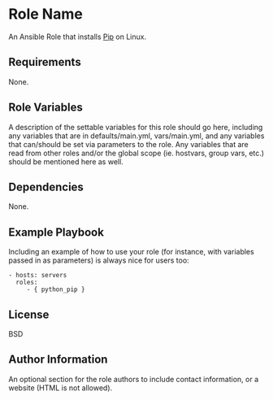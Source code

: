 Role Name
=========

An Ansible Role that installs [Pip](https://pip.pypa.io) on Linux.

Requirements
------------

None.

Role Variables
--------------

A description of the settable variables for this role should go here, including any variables that are in defaults/main.yml, vars/main.yml, and any variables that can/should be set via parameters to the role. Any variables that are read from other roles and/or the global scope (ie. hostvars, group vars, etc.) should be mentioned here as well.

Dependencies
------------

None.

Example Playbook
----------------

Including an example of how to use your role (for instance, with variables passed in as parameters) is always nice for users too:

    - hosts: servers
      roles:
         - { python_pip }

License
-------

BSD

Author Information
------------------

An optional section for the role authors to include contact information, or a website (HTML is not allowed).
